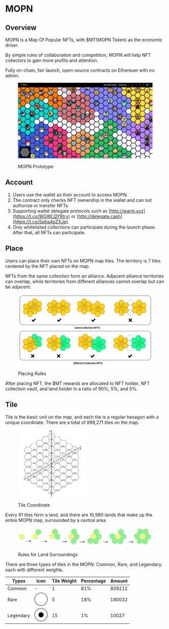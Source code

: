 # MOPN

## Overview

MOPN is a Map Of Popular NFTs, with $MT(MOPN Token) as the economic driver.

By simple rules of collaboration and competition, MOPN will help NFT collectors to gain more profits and attention.

Fully on-chain, fair launch, open-source contracts on Ethereum with no admin.

<figure><img src=".gitbook/assets/banner.png" alt=""><figcaption><p>MOPN Prototype</p></figcaption></figure>

## Account

1. Users use the wallet as their account to access MOPN.
2. The contract only checks NFT ownership in the wallet and can not authorize or transfer NFTs.
3. Supporting wallet delegate protocols such as [http://warm.xyz](https://t.co/WGWLQY9try) or [http://delegate.cash](https://t.co/Spha4pZXJp).
4. Only whitelisted collections can participate during the launch phase. After that, all NFTs can participate.

## Place

Users can place their own NFTs on MOPN map tiles. The territory is 7 tiles centered by the NFT placed on the map.

NFTs from the same collection form an alliance. Adjacent alliance territories can overlap, while territories from different alliances cannot overlap but can be adjacent.

<figure><img src=".gitbook/assets/07.png" alt=""><figcaption><p>Placing Rules</p></figcaption></figure>

After placing NFT, the $MT rewards are allocated to NFT holder, NFT collection vault, and land holder in a ratio of 90%, 5%, and 5%.

## Tile

Tile is the basic unit on the map, and each tile is a regular hexagon with a unique coordinate. There are a total of 999,271 tiles on the map.

<figure><img src=".gitbook/assets/09.png" width="50%" alt=""><figcaption><p>Tile Coordinate</p></figcaption></figure>

Every 91 tiles form a land, and there are 10,980 lands that make up the entire MOPN map, surrounded by a central area.

<figure><img src=".gitbook/assets/08.png" alt=""><figcaption><p>Rules for Land Surroundings</p></figcaption></figure>

There are three types of tiles in the MOPN: Common, Rare, and Legendary, each with different weights.

| Types     | icon                                                           | Tile Weight | Percentage | Amount |
| --------- | -------------------------------------------------------------- | ----------- | ---------- | ------ |
| Common    | -                                                              | 1           | 81%        | 809212 |
| Rare      | <img src=".gitbook/assets/icon1.svg" alt="" data-size="line">  | 5           | 18%        | 180032 |
| Legendary | <img src=".gitbook/assets/icon11.svg" alt="" data-size="line"> | 15          | 1%         | 10027  |

##
